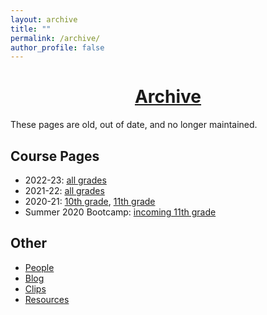 ```yaml
---
layout: archive
title: ""
permalink: /archive/
author_profile: false
---
```


# [<center>Archive</center>](#top)

<div style="width:100%; max-width:800px; margin:auto">  
<p>These pages are old, out of date, and no longer maintained.</p>

<h2>Course Pages</h2>

<ul>
<li>2022-23: <a class="body" target="_blank" href="https://eurisko-us.github.io/courses-2022-23">all grades</a></li>
<li>2021-22: <a class="body" target="_blank" href="https://eurisko-us.github.io/courses-2021-22">all grades</a></li>
<li>2020-21: <a class="body" target="_blank" href="https://eurisko-us.github.io/computation-and-modeling-2020-21">10th grade</a>, <a class="body" target="_blank" href="https://eurisko-us.github.io/machine-learning-2020-21">11th grade</a></li>
<li>Summer 2020 Bootcamp: <a class="body" target="_blank" href="https://eurisko-us.github.io/computation-and-modeling-2020-summer">incoming 11th grade</a></li>
</ul>

<h2>Other</h2>

<ul>
<li><a class="body" target="_blank" href="https://eurisko-us.github.io/people">People</a></li>
<li><a class="body" target="_blank" href="https://eurisko-us.github.io/blog">Blog</a></li>
<li><a class="body" target="_blank" href="https://eurisko-us.github.io/clips">Clips</a></li>
<li><a class="body" target="_blank" href="https://eurisko-us.github.io/resources">Resources</a></li>
</ul>
    
</div>
